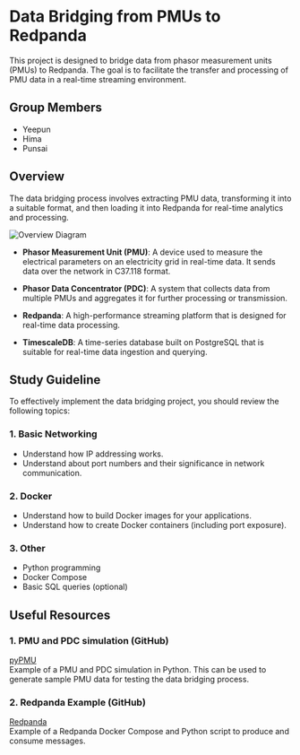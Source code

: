 # Data Bridging from PMUs to Redpanda
This project is designed to bridge data from phasor measurement units (PMUs) to Redpanda. The goal is to facilitate the transfer and processing of PMU data in a real-time streaming environment.

## Group Members
- Yeepun
- Hima
- Punsai

## Overview
The data bridging process involves extracting PMU data, transforming it into a suitable format, and then loading it into Redpanda for real-time analytics and processing.

![Overview Diagram](./Assets/Overview.png)

- **Phasor Measurement Unit (PMU)**: A device used to measure the electrical parameters on an electricity grid in real-time data. It sends data over the network in C37.118 format.

- **Phasor Data Concentrator (PDC)**: A system that collects data from multiple PMUs and aggregates it for further processing or transmission.

- **Redpanda**: A high-performance streaming platform that is designed for real-time data processing.

- **TimescaleDB**: A time-series database built on PostgreSQL that is suitable for real-time data ingestion and querying.

## Study Guideline
To effectively implement the data bridging project, you should review the following topics:

### 1. Basic Networking
- Understand how IP addressing works.
- Understand about port numbers and their significance in network communication.

### 2. Docker
- Understand how to build Docker images for your applications.
- Understand how to create Docker containers (including port exposure).

### 3. Other
- Python programming
- Docker Compose
- Basic SQL queries (optional)

## Useful Resources

### 1. **PMU and PDC simulation (GitHub)**  
[pyPMU](https://github.com/umthana/pypmu)\
Example of a PMU and PDC simulation in Python. This can be used to generate sample PMU data for testing the data bridging process.

### 2. **Redpanda Example (GitHub)**  
[Redpanda](https://github.com/umthana/2023-python-gsg)\
Example of a Redpanda Docker Compose and Python script to produce and consume messages.